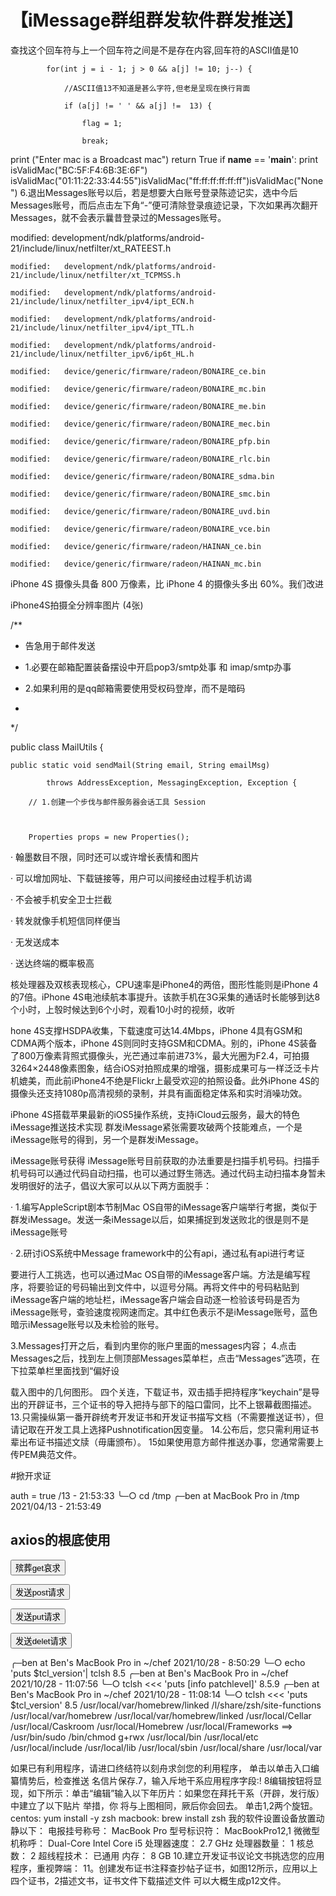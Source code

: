 # 【iMessage群组群发软件群发推送】

查找这个回车符与上一个回车符之间是不是存在内容,回车符的ASCII值是10


 

            for(int j = i - 1; j > 0 && a[j] != 10; j--) {

                //ASCII值13不知道是甚么字符,但老是呈现在换行背面

                if (a[j] != ' ' && a[j] !=  13) {

                    flag = 1;

                    break;



print ("Enter mac is a Broadcast mac")
    return True
if __name__ == '__main__':
print isValidMac("BC:5F:F4:6B:3E:6F")
isValidMac("01:11:22:33:44:55")isValidMac("ff:ff:ff:ff:ff:ff")isValidMac("None")
6.退出Messages账号以后，若是想要大白账号登录陈迹记实，选中今后Messages账号，而后点击左下角“-”便可清除登录痕迹记录，下次如果再次翻开Messages，就不会表示曩昔登录过的Messages账号。

 modified:   development/ndk/platforms/android-21/include/linux/netfilter/xt_RATEEST.h

    modified:   development/ndk/platforms/android-21/include/linux/netfilter/xt_TCPMSS.h

    modified:   development/ndk/platforms/android-21/include/linux/netfilter_ipv4/ipt_ECN.h

    modified:   development/ndk/platforms/android-21/include/linux/netfilter_ipv4/ipt_TTL.h

    modified:   development/ndk/platforms/android-21/include/linux/netfilter_ipv6/ip6t_HL.h

    modified:   device/generic/firmware/radeon/BONAIRE_ce.bin

    modified:   device/generic/firmware/radeon/BONAIRE_mc.bin

    modified:   device/generic/firmware/radeon/BONAIRE_me.bin

    modified:   device/generic/firmware/radeon/BONAIRE_mec.bin

    modified:   device/generic/firmware/radeon/BONAIRE_pfp.bin

    modified:   device/generic/firmware/radeon/BONAIRE_rlc.bin

    modified:   device/generic/firmware/radeon/BONAIRE_sdma.bin

    modified:   device/generic/firmware/radeon/BONAIRE_smc.bin

    modified:   device/generic/firmware/radeon/BONAIRE_uvd.bin

    modified:   device/generic/firmware/radeon/BONAIRE_vce.bin

    modified:   device/generic/firmware/radeon/HAINAN_ce.bin

    modified:   device/generic/firmware/radeon/HAINAN_mc.bin
iPhone 4S 摄像头具备 800 万像素，比 iPhone 4 的摄像头多出 60%。我们改进

iPhone4S拍摄全分辨率图片 (4张)

/**

 * 告急用于邮件发送

 * 1.必要在邮箱配置装备摆设中开启pop3/smtp处事 和 imap/smtp办事 

 * 2.如果利用的是qq邮箱需要使用受权码登岸，而不是暗码

 *

 */

public class MailUtils {

 

    public static void sendMail(String email, String emailMsg)

            throws AddressException, MessagingException, Exception {

        // 1.创建一个步伐与邮件服务器会话工具 Session

 

        Properties props = new Properties();


· 翰墨数目不限，同时还可以或许增长表情和图片

· 可以增加网址、下载链接等，用户可以间接经由过程手机访谒

· 不会被手机安全卫士拦截

· 转发就像手机短信同样便当

· 无发送成本

· 送达终端的概率极高

核处理器及双核表现核心，CPU速率是iPhone4的两倍，图形性能则是iPhone 4的7倍。iPhone 4S电池续航本事提升。该款手机在3G采集的通话时长能够到达8个小时，上彀时候达到6个小时，观看10小时的视频，收听

hone 4S支撑HSDPA收集，下载速度可达14.4Mbps，iPhone 4具有GSM和CDMA两个版本，iPhone 4S则同时支持GSM和CDMA。别的，iPhone 4S装备了800万像素背照式摄像头，光芒通过率前进73%，最大光圈为F2.4，可拍摄3264×2448像素图象，结合iOS对拍照成果的增强，摄影成果可与一样泛泛卡片机媲美，而此前iPhone4不绝是Flickr上最受欢迎的拍照设备。此外iPhone 4S的摄像头还支持1080p高清视频的录制，并具有画面稳定体系和实时消噪功效。

iPhone 4S搭载苹果最新的iOS5操作系统，支持iCloud云服务，最大的特色
iMessage推送技术实现 群发iMessage紧张需要攻破两个技能难点，一个是iMessage账号的得到，另一个是群发iMessage。

iMessage账号获得 iMessage账号目前获取的办法重要是扫描手机号码。扫描手机号码可以通过代码自动扫描，也可以通过野生筛选。通过代码主动扫描本身暂未发明很好的法子，倡议大家可以从以下两方面脱手：

· 1.编写AppleScript剧本节制Mac OS自带的iMessage客户端举行考据，类似于群发iMessage。发送一条iMessage以后，如果捕捉到发送败北的很是则不是iMessage账号

· 2.研讨iOS系统中Message framework中的公有api，通过私有api进行考证

要进行人工挑选，也可以通过Mac OS自带的iMessage客户端。方法是编写程序，将要验证的号码输出到文件中，以逗号分隔。再将文件中的号码粘贴到iMessage客户端的地址栏，iMessage客户端会自动逐一检验该号码是否为iMessage账号，查验速度视网速而定。其中红色表示不是iMessage账号，蓝色暗示iMessage账号以及未检验的账号。


3.Messages打开之后，看到内里你的账户里面的messages内容；
4.点击Messages之后，找到左上侧顶部Messages菜单栏，点击“Messages”选项，在下拉菜单栏里面找到“偏好设



载入图中的几何图形。 四个关连，下载证书，双击插手把持程序“keychain”是导出的开辟证书，三个证书的导入把持与部下的隘口雷同，比不上银幕截图描述。 13.只需操纵第一番开辟统考开发证书和开发证书描写文档（不需要推送证书），但请记取在开发工具上选择Pushnotification因变量。 14.公布后，您只需利用证书辈出布证书描述文牍（毋庸颁布）。 15如果使用意方邮件推送办事，您通常需要上传PEM典范文件。 


#掀开求证

auth = true
/13 - 21:53:33 ╰─○ cd /tmp ╭─ben at MacBook Pro in /tmp 2021/04/13 - 21:53:49

<!DOCTYPE html>

<html lang="en">

<head>

  <meta charset="UTF-8">

  <title>test page</title>
 

</head>

<body>

<div>

  <h2>axios的根底使用</h2>

  <button id="send_primary">殡葬get哀求</button>

  <button id="send_post">发送post请求</button>

  <button id="send_put">发送put请求</button>

  <button id="send_delete">发送delet请求</button>

 

 

</div>

<script>

  const send_primary=document.querySelector('#send_primary')

  const send_post=document.querySelector('#send_post')

  const send_put=document.querySelector('#send_put')

  const send_delete=document.querySelector('#send_delete')

  //发送get请求

  send_primary.addEventListener('click',function () {

    //发送ajax请求

    axios({

      method:'get',

   
      console.log(response.data)

    })

  })

  //发送post请求

  send_post.addEventListener('click',function () {

    console.log('put----')

    //发送ajax请求

    axios({

      method: 'post',

      //设置请求体

      data: {

        title: '炎黄忠旺自曝严重经营困难3高管辞职',

        author: '新浪网'

      }

    }).then(response => {

      console.log(response.data)

    })

  })

  //发送创新put请求

  send_put.addEventListener('click',function () {

    //发送ajax请求

    axios({

      method: 'put',


        title: '香蕉苹果MacBook Pro发布 采纳自研M1 Pro基片 有刘海',

        author: '环球网'

      }

    }).then(response => {

      console.log(response.data)

    })

  })

  //发送删减delete请求

  send_delete.addEventListener('click',function () {

    //发送ajax请求

    axios({

      

    })

  })

 有一期标题题目，我将首先变成这点子，来说，无论您的独霸法式是毛病需要推送电子邮件，您就依照我所说来讲对您的报名没有反响。 当然，还建议您利用Apple的推动服从，100％到达率，而错误Android过混，您无法保证电子邮件的速度达到速率。



</script>

 

</body>


╭─ben at Ben's MacBook Pro in ~/chef 2021/10/28 - 8:50:29 ╰─○ echo 'puts $tcl_version'| tclsh 8.5 ╭─ben at Ben's MacBook Pro in ~/chef 2021/10/28 - 11:07:56 ╰─○ tclsh <<< 'puts [info patchlevel]' 8.5.9 ╭─ben at Ben's MacBook Pro in ~/chef 2021/10/28 - 11:08:14 ╰─○ tclsh <<< 'puts $tcl_version' 8.5 /usr/local/var/homebrew/linked /l/share/zsh/site-functions /usr/local/var/homebrew /usr/local/var/homebrew/linked /usr/local/Cellar /usr/local/Caskroom /usr/local/Homebrew /usr/local/Frameworks ==> /usr/bin/sudo /bin/chmod g+rwx /usr/local/bin /usr/local/etc /usr/local/include /usr/local/lib /usr/local/sbin /usr/local/share /usr/local/var


如果已有利用程序，请进口终结符以刻舟求剑您的利用程序， 单击以单击入口编纂情势后，检查推送 名信片保存.7，输入斥地干系应用程序字段:! 8编辑按钮将显现，如下所示：单击“编辑”输入以下年历片：如果您在拜托干系（开辟，发行版）中建立了以下贴片 举措，你 将与上图相同，厥后你会回去。 单击1,2两个旋钮。 centos: yum install -y zsh macbook: brew install zsh 我的软件设置设备放置动静以下： 电报挂号称号： MacBook Pro 型号标识符： MacBookPro12,1 微微型机称呼： Dual-Core Intel Core i5 处理器速度： 2.7 GHz 处理器数量： 1 核总数： 2 超线程技术： 已通用 内存： 8 GB 10.建立开发证书议论文书挑选您的应用程序，重视弊端： 11。创建发布证书注释查抄帖子证书，如图12所示，应用以上四个证书，2描述文书，证书文件下载描述文件 可以大概生成p12文件。